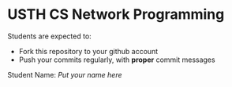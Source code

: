 USTH CS Network Programming
=====================================

Students are expected to:
* Fork this repository to your github account
* Push your commits regularly, with **proper** commit messages

Student Name: *Put your name here*
